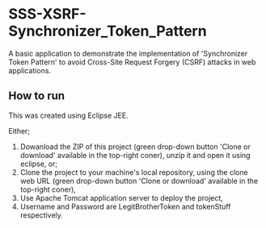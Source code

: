 # SSS-XSRF-Synchronizer_Token_Pattern
A basic application to demonstrate the implementation of 'Synchronizer Token Pattern' to avoid Cross-Site Request Forgery (CSRF) attacks in web applications.

## How to run
This was created using Eclipse JEE.

Either;
  1. Dowanload the ZIP of this project (green drop-down button 'Clone or download' available in the top-right coner), unzip it and open it using eclipse,
or;
  1. Clone the project to your machine's local repository, using the clone web URL (green drop-down button 'Clone or download' available in the top-right coner),
  2. Use Apache Tomcat application server to deploy the project,
  3. Username and Password are LegitBrotherToken and tokenStuff respectively.
